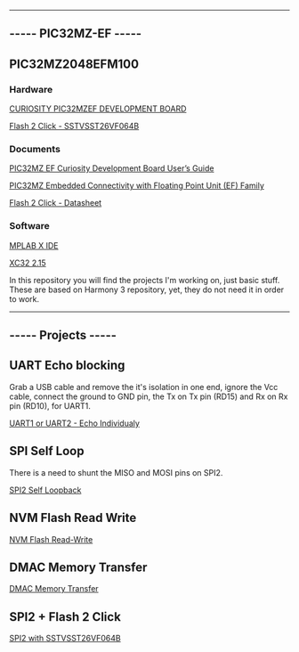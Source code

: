 -------------------------------------------------------------------------------------------------------------------
 ----- PIC32MZ-EF  ----- 
-------------------------------------------------------------------------------------------------------------------

## PIC32MZ2048EFM100
### Hardware

[CURIOSITY PIC32MZEF DEVELOPMENT BOARD](https://www.microchip.com/en-us/development-tool/DM320104)

[Flash 2 Click - SSTVSST26VF064B](https://www.mikroe.com/flash-2-click)


### Documents

[PIC32MZ EF Curiosity Development Board User’s Guide](https://ww1.microchip.com/downloads/en/DeviceDoc/70005282B.pdf)

[PIC32MZ Embedded Connectivity with Floating Point Unit (EF) Family](https://ww1.microchip.com/downloads/aemDocuments/documents/MCU32/ProductDocuments/DataSheets/PIC32MZ-Embedded-Connectivity-with-Floating-Point-Unit-Family-Data-Sheet-DS60001320H.pdf)

[Flash 2 Click - Datasheet](https://download.mikroe.com/documents/datasheets/20005119G.pdf)


### Software

[MPLAB X IDE](https://www.microchip.com/en-us/tools-resources/develop/mplab-x-ide)

[XC32 2.15](https://www.microchip.com/en-us/tools-resources/archives/mplab-ecosystem)



In this repository you will find the projects I'm working on, just basic stuff. These are based on Harmony 3 repository, yet, they do not need it in order to work.


-------------------------------------------------------------------------------------------------------------------
 ----- Projects  ----- 
-------------------------------------------------------------------------------------------------------------------


## UART Echo blocking
Grab a USB cable and remove the it's isolation in one end, ignore the Vcc cable, connect the ground to GND pin, the Tx on Tx pin (RD15) and Rx on Rx pin (RD10), for UART1.

[UART1 or UART2 - Echo Individualy](https://github.com/elfux/PIC32MZ-EF/tree/main/uart_echo_blocking_U1_U2_working)

## SPI Self Loop
There is a need to shunt the MISO and MOSI pins on SPI2.

[SPI2 Self Loopback](https://github.com/elfux/PIC32MZ-EF/tree/main/spi_self_loopback_blocking)

## NVM Flash Read Write
[NVM Flash Read-Write](https://github.com/elfux/PIC32MZ-EF/tree/main/flash_read_write)

## DMAC Memory Transfer
[DMAC Memory Transfer](https://github.com/elfux/PIC32MZ-EF/tree/main/dmac_memor)

## SPI2 + Flash 2 Click
[SPI2 with SSTVSST26VF064B](https://github.com/elfux/PIC32MZ-EF/tree/main/spi_sst26_rw_test)

